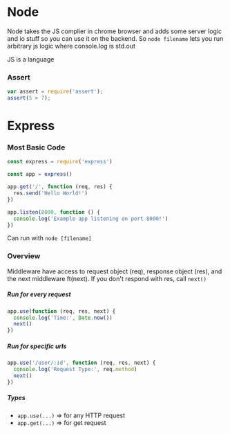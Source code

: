 # Node

Node takes the JS complier in chrome browser and adds some server logic and io stuff so you can use it on the backend. So `node filename` lets you run arbitrary js logic where console.log is std.out

JS is a language

### Assert

```js
var assert = require('assert');
assert(5 > 7);
```

# Express

### Most Basic Code

```js
const express = require('express')

const app = express()

app.get('/', function (req, res) {
  res.send('Hello World!')
})

app.listen(8000, function () {
  console.log('Example app listening on port 8000!')
})
```

Can run with `node [filename]`

### Overview

Middleware have access to request object (req), response object (res), and the next middleware ft(next). If you don't respond with res, call `next()`

##### Run for every request

```javascript
app.use(function (req, res, next) {
  console.log('Time:', Date.now())
  next()
})
```

##### Run for specific urls

```javascript
app.use('/user/:id', function (req, res, next) {
  console.log('Request Type:', req.method)
  next()
})
```

##### Types

- `app.use(...)` => for any HTTP request
- `app.get(...)` => for get request

